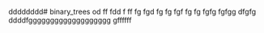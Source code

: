 dddddddd# binary_trees
od
ff
fdd
f
ff
fg
fgd
fg
fg
fgf
fg
fg
fgfg
fgfgg
dfgfg
ddddfggggggggggggggggggg
gffffff
